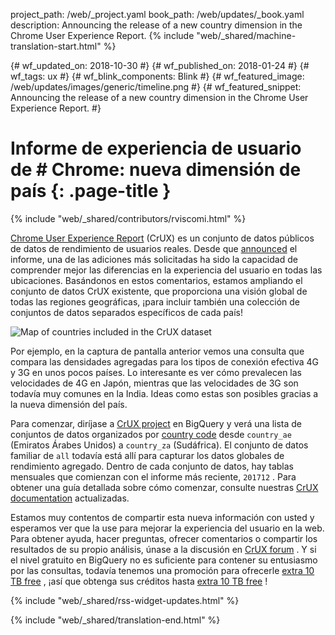 project_path: /web/_project.yaml
book_path: /web/updates/_book.yaml
description: Announcing the release of a new country dimension in the Chrome User Experience Report.
{% include "web/_shared/machine-translation-start.html" %}

{# wf_updated_on: 2018-10-30 #}
{# wf_published_on: 2018-01-24 #}
{# wf_tags: ux #}
{# wf_blink_components: Blink #}
{# wf_featured_image: /web/updates/images/generic/timeline.png #}
{# wf_featured_snippet: Announcing the release of a new country dimension in the Chrome User Experience Report. #}

# Informe de experiencia de usuario de # Chrome: nueva dimensión de país {: .page-title }

{% include "web/_shared/contributors/rviscomi.html" %}

<div class="clearfix"></div>

[Chrome User Experience Report](/web/tools/chrome-user-experience-report/) (CrUX) es un conjunto de datos públicos de datos de rendimiento de usuarios reales. Desde que [announced](https://blog.chromium.org/2017/10/introducing-chrome-user-experience-report.html) el informe, una de las adiciones más solicitadas ha sido la capacidad de comprender mejor las diferencias en la experiencia del usuario en todas las ubicaciones. Basándonos en estos comentarios, estamos ampliando el conjunto de datos CrUX existente, que proporciona una visión global de todas las regiones geográficas, ¡para incluir también una colección de conjuntos de datos separados específicos de cada país!

<img src="/web/updates/images/2018/01/crux-countries.png"
    alt="Map of countries included in the CrUX dataset"/>

Por ejemplo, en la captura de pantalla anterior vemos una consulta que compara las densidades agregadas para los tipos de conexión efectiva 4G y 3G en unos pocos países. Lo interesante es ver cómo prevalecen las velocidades de 4G en Japón, mientras que las velocidades de 3G son todavía muy comunes en la India. Ideas como estas son posibles gracias a la nueva dimensión del país.

Para comenzar, diríjase a [CrUX project](https://bigquery.cloud.google.com/dataset/chrome-ux-report:all) en BigQuery y verá una lista de conjuntos de datos organizados por [country code](https://en.wikipedia.org/wiki/ISO_3166-1_alpha-2) desde `country_ae` (Emiratos Árabes Unidos) a `country_za` (Sudáfrica). El conjunto de datos familiar de `all` todavía está allí para capturar los datos globales de rendimiento agregado. Dentro de cada conjunto de datos, hay tablas mensuales que comienzan con el informe más reciente, `201712` . Para obtener una guía detallada sobre cómo comenzar, consulte nuestras [CrUX documentation](/web/tools/chrome-user-experience-report/) actualizadas.

Estamos muy contentos de compartir esta nueva información con usted y esperamos ver que la use para mejorar la experiencia del usuario en la web. Para obtener ayuda, hacer preguntas, ofrecer comentarios o compartir los resultados de su propio análisis, únase a la discusión en [CrUX forum](https://groups.google.com/a/chromium.org/forum/#!forum/chrome-ux-report) . Y si el nivel gratuito en BigQuery no es suficiente para contener su entusiasmo por las consultas, todavía tenemos una promoción para ofrecerle [extra 10 TB free](https://docs.google.com/forms/d/e/1FAIpQLSeMYnz93JQuO7rPewVrKpLfxO7JREOysti0CQyRo31bc7cXHA/viewform) , ¡así que obtenga sus créditos hasta [extra 10 TB free](https://docs.google.com/forms/d/e/1FAIpQLSeMYnz93JQuO7rPewVrKpLfxO7JREOysti0CQyRo31bc7cXHA/viewform) !

{% include "web/_shared/rss-widget-updates.html" %}

{% include "web/_shared/translation-end.html" %}
